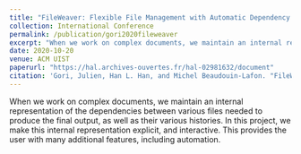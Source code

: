```yaml
---
title: "FileWeaver: Flexible File Management with Automatic Dependency Tracking"
collection: International Conference
permalink: /publication/gori2020fileweaver
excerpt: "When we work on complex documents, we maintain an internal representation of the dependencies between various files needed to produce the final output, as well as their various histories. In this project, we make this internal representation explicit, and interactive. This provides the user with many additional features, including automation."
date: 2020-10-20
venue: ACM UIST
paperurl: "https://hal.archives-ouvertes.fr/hal-02981632/document"
citation: 'Gori, Julien, Han L. Han, and Michel Beaudouin-Lafon. "FileWeaver: Flexible File Management with Automatic Dependency Tracking." Proceedings of the 33rd Annual ACM Symposium on User Interface Software and Technology. 2020.'
---
```

When we work on complex documents, we maintain an internal representation of the dependencies between various files needed to produce the final output, as well as their various histories. In this project, we make this internal representation explicit, and interactive. This provides the user with many additional features, including automation.

